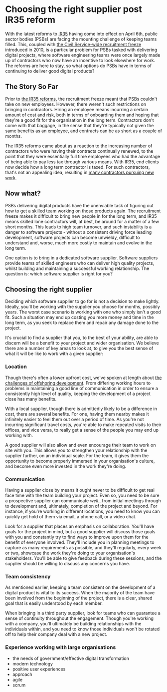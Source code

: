 # Choosing the right supplier post IR35 reform
With the latest reforms to [IR35][ir35] having come into effect on April 6th, public sector bodies (PSBs) are facing the mounting challenge of keeping teams filled. This, coupled with [the Civil Service-wide recruitment freeze][freeze] introduced in 2010, is a particular problem for PSBs tasked with delivering digital projects, where software engineering teams were once largely made up of contractors who now have an incentive to look elsewhere for work. The reforms are here to stay, so what options do PSBs have in terms of continuing to deliver good digital products?

## The Story So Far
Prior to [the IR35 reforms][reforms], the recruitment freeze meant that PSBs couldn't take on new employees. However, there weren't such restrictions on bringing in contractors. Hiring an employee means incurring a certain amount of cost and risk, both in terms of onboarding them and hoping that they're a good fit for the organisation in the long term. Contractors don't come with that baggage, in the sense that they're typically not given the same benefits as an employee, and contracts can be as short as a couple of months.

The IR35 reforms came about as a reaction to the increasing number of contractors who were having their contracts continually renewed, to the point that they were essentially full time employees who had the advantage of being able to pay less tax through various means. With IR35, end clients now decide how a long term contractor is taxed. For such contractors, that's not an appealing idea, resulting in [many contractors pursuing new work][walkout].

## Now what?
PSBs delivering digital products have the unenviable task of figuring out how to get a skilled team working on those products again. The recruitment freeze makes it difficult to bring new people in for the long term, and IR35 means skilled lone contractors will, at best, be around for a matter of a few short months. This leads to high team turnover, and such instability is a danger to software projects - without a consistent driving force leading development, software projects can become unwieldy, difficult to understand and, worse, much more costly to maintain and evolve in the long term.

One option is to bring in a dedicated software supplier. Software suppliers provide teams of skilled engineers who can deliver high quality projects, whilst building and maintaining a successful working relationship. The question is: which software supplier is right for you?

## Choosing the right supplier
Deciding which software supplier to go for is not a decision to make lightly. Ideally, you'll be working with the supplier you choose for months, possibly years. The worst case scenario is working with one who simply isn't a good fit. Such a situation may end up costing you more money and time in the long term, as you seek to replace them and repair any damage done to the project.

It's crucial to find a supplier that you, to the best of your ability, are able to discern will be a benefit to your project and wider organisation. We believe there are a number of key areas to look at, to give you the best sense of what it will be like to work with a given supplier:

### Location
Though there's often a lower upfront cost, we've spoken at length about [the challenges of offshoring development][offshore]. From differing working hours to problems in maintaining a good line of communication in order to ensure a consistently high level of quality, keeping the development of a project close has many benefits.

With a local supplier, though there is admittedly likely to be a difference in cost, there are several benefits. For one, having them nearby makes it infinitely easier to feel them out over a period of time. As you're not incurring significant travel costs, you're able to make repeated visits to their offices, and vice versa, to really get a sense of the people you may end up working with.

A good supplier will also allow and even encourage their team to work on site with you. This allows you to strengthen your relationship with the supplier further, on an individual scale. For the team, it gives them the opportunity to become properly immersed in your organisation's culture, and become even more invested in the work they're doing.

### Communication
Having a supplier close by means it ought never to be difficult to get real face time with the team building your project. Even so, you need to be sure a prospective supplier can communicate _well_., from initial meetings through to development and, ultimately, completion of the project and beyond. For instance, if you're working in different locations, you need to know you can quickly get hold of them via email, a phone call, or a video chat.

Look for a supplier that places an emphasis on collaboration. You'll have goals for the project in mind, but a good supplier will discuss those goals with you and constantly try to find ways to improve upon them for the benefit of everyone involved. They'll include you in planning meetings to capture as many requirements as possible, and they'll regularly, every week or two, showcase the work they're doing to your organisation's stakeholders. You'll be able to give feedback during these sessions, and the supplier should be willing to discuss any concerns you have.

### Team consistency
As mentioned earlier, keeping a team consistent on the development of a digital product is vital to its success. When the majority of the team have been involved from the beginning of the project, there is a clear, shared goal that is easily understood by each member.

When bringing in a third party supplier, look for teams who can guarantee a sense of continuity throughout the engagement. Though you're working with a company, you'll ultimately be building relationships with the individuals within, and you need to know those individuals won't be rotated off to help their company deal with a new project.

### Experience working with large organisations
- the needs of government/effective digital transformation
- modern technology
- positive user experiences
- approach
- agile
- scrum

[ir35]: https://en.wikipedia.org/wiki/IR35

[reforms]: http://www.accountingweb.co.uk/tax/personal-tax/ir35-reform-what-the-future-holds

[walkout]: http://www.computerweekly.com/news/450416398/IR35-reforms-Stakeholders-warn-of-risk-to-public-sector-IT-projects-as-contractors-walk

[freeze]: https://www.gov.uk/government/organisations/foreign-commonwealth-office/about/recruitment#recruitment-policy-generalists-and-specialists

[offshore]: https://www.madetech.com/blog/overcoming-common-challenges-with-offshore-development-and-support
